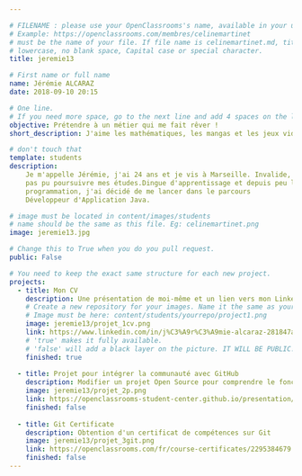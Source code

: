 ```yaml
---

# FILENAME : please use your OpenClassrooms's name, available in your url.
# Example: https://openclassrooms.com/membres/celinemartinet
# must be the name of your file. If file name is celinemartinet.md, title is celinemartinet.
# lowercase, no blank space, Capital case or special character.
title: jeremie13

# First name or full name
name: Jérémie ALCARAZ
date: 2018-09-10 20:15

# One line.
# If you need more space, go to the next line and add 4 spaces on the left, as in 'description'.
objective: Prétendre à un métier qui me fait rêver !
short_description: J'aime les mathématiques, les mangas et les jeux vidéos. J'apprends à coder pour réaliser mon rêve.

# don't touch that
template: students
description:
    Je m'appelle Jérémie, j'ai 24 ans et je vis à Marseille. Invalide, je n'ai 
    pas pu poursuivre mes études.Dingue d'apprentissage et depuis peu la 
    programmation, j'ai décidé de me lancer dans le parcours
    Développeur d'Application Java.

# image must be located in content/images/students
# name should be the same as this file. Eg: celinemartinet.png
image: jeremie13.jpg

# Change this to True when you do you pull request.
public: False

# You need to keep the exact same structure for each new project.
projects:
  - title: Mon CV
    description: Une présentation de moi-même et un lien vers mon LinkedIn.
    # Create a new repository for your images. Name it the same as your nickname and profile picture.
    # Image must be here: content/students/yourrepo/project1.png
    image: jeremie13/projet_1cv.png 
    link: https://www.linkedin.com/in/j%C3%A9r%C3%A9mie-alcaraz-281847a2/
    # 'true' makes it fully available.
    # 'false' will add a black layer on the picture. IT WILL BE PUBLIC!
    finished: true
    
  - title: Projet pour intégrer la communauté avec GitHub
    description: Modifier un projet Open Source pour comprendre le fonctionnement de Git, de Github et des pull requests. 
    image: jeremie13/projet_2p.png 
    link: https://openclassrooms-student-center.github.io/presentation/students/ratus.html
    finished: false
    
  - title: Git Certificate
    description: Obtention d'un certificat de compétences sur Git
    image: jeremie13/projet_3git.png 
    link: https://openclassrooms.com/fr/course-certificates/2295384679
    finished: false
---
```

